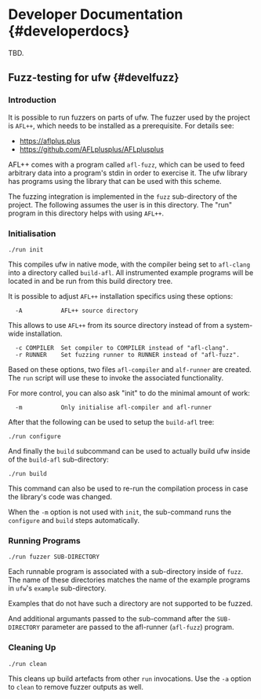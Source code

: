 # Developer Documentation {#developerdocs}

TBD.

## Fuzz-testing for ufw {#develfuzz}

### Introduction

It is possible to  run fuzzers on parts of ufw. The fuzzer  used by the project
is `AFL++`, which needs to be installed as a prerequisite. For details see:

- https://aflplus.plus
- https://github.com/AFLplusplus/AFLplusplus

AFL++ comes with a program called `afl-fuzz`, which can be used to feed
arbitrary data into a program's stdin in order to exercise it. The ufw library
has programs using the library that can be used with this scheme.

The fuzzing integration is implemented in the `fuzz` sub-directory of the
project. The following assumes the user is in this directory. The "run" program
in this directory helps with using `AFL++`.


### Initialisation

```
./run init
```

This compiles  ufw in native mode,  with the compiler being  set to `afl-clang`
into a directory called `build-afl`.  All instrumented example programs will be
located in and be run from this build directory tree.

It is possible to adjust `AFL++` installation specifics using these options:

```
  -A           AFL++ source directory
```

This allows to use `AFL++` from its source directory instead of from a
system-wide installation.

```
  -c COMPILER  Set compiler to COMPILER instead of "afl-clang".
  -r RUNNER    Set fuzzing runner to RUNNER instead of "afl-fuzz".
```

Based on these options, two  files `afl-compiler` and `alf-runner` are created.
The `run` script will use these to invoke the associated functionality.

For more control, you can also ask "init" to do the minimal amount of work:

```
  -m           Only initialise afl-compiler and afl-runner
```

After that the following can be used to setup the `build-afl` tree:

```
./run configure
```

And finally the `build` subcommand can be used to actually build ufw inside of
the `build-afl` sub-directory:

```
./run build
```

This command can also be used to re-run the compilation process in case the
library's code was changed.

When the `-m` option is not used with `init`, the sub-command runs the
`configure` and `build` steps automatically.


### Running Programs

```
./run fuzzer SUB-DIRECTORY
```

Each runnable program is associated with a sub-directory inside of `fuzz`. The
name of these directories matches the name of the example programs in `ufw`'s
`example` sub-directory.

Examples that do not have such a directory are not supported to be fuzzed.

And additional argumants passed to the sub-command after the `SUB-DIRECTORY`
parameter are passed to the afl-runner (`afl-fuzz`) program.


### Cleaning Up

```
./run clean
```

This cleans up build artefacts from other `run` invocations. Use the `-a`
option to `clean` to remove fuzzer outputs as well.
